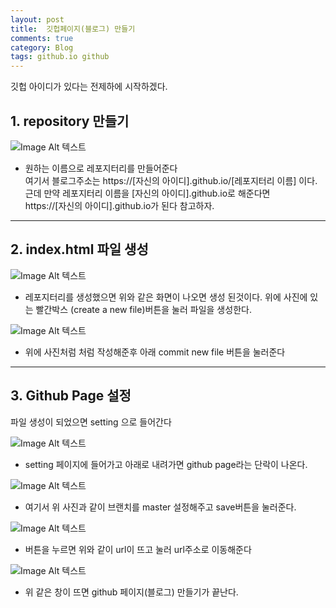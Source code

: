```yaml
---
layout: post
title:  깃헙페이지(블로그) 만들기
comments: true
category: Blog
tags: github.io github
---
```


깃헙 아이디가 있다는 전제하에 시작하겠다.

## 1. repository 만들기

![Image Alt 텍스트]({{site.url}}/public/imgs/create_repository.JPG)
 + 원하는 이름으로 레포지터리를 만들어준다  
 여기서 블로그주소는 https://[자신의 아이디].github.io/[레포지터리 이름] 이다.  
근데 만약 레포지터리 이름을 [자신의 아이디].github.io로 해준다면   
https://[자신의 아이디].github.io가 된다
참고하자.  


---


## 2. index.html 파일 생성
![Image Alt 텍스트]({{site.url}}/public/imgs/create_new_file1.JPG)
 + 레포지터리를 생성했으면 위와 같은 화면이 나오면 생성 된것이다.
  위에 사진에 있는 빨간박스 (create a new file)버튼을 눌러 파일을 생성한다.  

![Image Alt 텍스트]({{site.url}}/public/imgs/create_new_file2.JPG)
 + 위에 사진처럼 처럼 작성해준후 아래 commit new file 버튼을 눌러준다


---


## 3. Github Page 설정
 파일 생성이 되었으면 setting 으로 들어간다

 ![Image Alt 텍스트]({{site.url}}/public/imgs/setting_github_page1.JPG)
   + setting 페이지에 들어가고 아래로 내려가면 github page라는 단락이 나온다.

 ![Image Alt 텍스트]({{site.url}}/public/imgs/setting_github_page2.JPG)

  + 여기서 위 사진과 같이 브랜치를 master 설정해주고 save버튼을 눌러준다.  

  ![Image Alt 텍스트]({{site.url}}/public/imgs/setting_github_page3.JPG)
  + 버튼을 누르면 위와 같이 url이 뜨고 눌러 url주소로 이동해준다  

  ![Image Alt 텍스트]({{site.url}}/public/imgs/setting_github_page4.JPG)
  
  +  위 같은 창이 뜨면 github 페이지(블로그) 만들기가 끝난다.  

